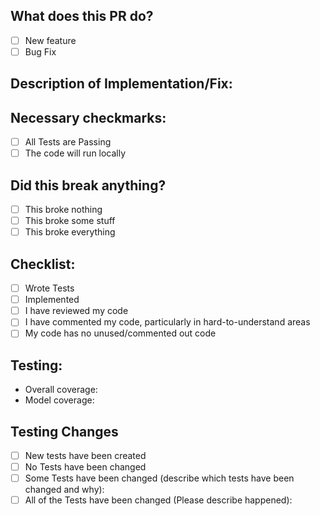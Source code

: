 ## What does this PR do?
- [ ] New feature
- [ ] Bug Fix

## Description of Implementation/Fix:

## Necessary checkmarks:
- [ ] All Tests are Passing
- [ ] The code will run locally

## Did this break anything?
- [ ] This broke nothing
- [ ] This broke some stuff
- [ ] This broke everything

## Checklist:
- [ ] Wrote Tests
- [ ] Implemented
- [ ] I have reviewed my code
- [ ] I have commented my code, particularly in hard-to-understand areas
- [ ] My code has no unused/commented out code

## Testing:
- Overall coverage:
- Model coverage:

## Testing Changes
- [ ] New tests have been created
- [ ] No Tests have been changed
- [ ] Some Tests have been changed (describe which tests have been changed and why):
- [ ] All of the Tests have been changed (Please describe happened):
